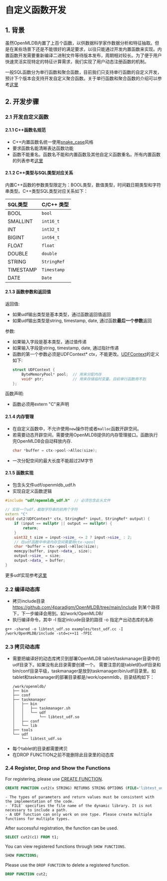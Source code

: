 # 自定义函数开发
## 1. 背景
虽然OpenMLDB内置了上百个函数，以供数据科学家作数据分析和特征抽取。但是在某些场景下还是不能很好的满足要求，以往只能通过开发内置函数来实现。内置函数开发需要重新编译二进制文件等待版本发布，周期相对较长。为了便于用户快速灵活实现特定的特征计算需求，我们实现了用户动态注册函数的机制。

一般SQL函数分为单行函数和聚合函数，目前我们只支持单行函数的自定义开发，预计下个版本会支持开发自定义聚合函数。关于单行函数和聚合函数的介绍可以参考[这里](./built_in_function_develop_guide.md)
## 2. 开发步骤
### 2.1 开发自定义函数
#### 2.1.1 C++函数名规范
- C++内置函数名统一使用[snake_case](https://en.wikipedia.org/wiki/Snake_case)风格
- 要求函数名能清晰表达函数功能
- 函数不能重名。函数名不能和内置函数及其他自定义函数重名。所有内置函数的列表参考[这里](../reference/sql/functions_and_operators/Files/udfs_8h.md)
#### 2.1.2 C++类型与SQL类型对应关系
内置C++函数的参数类型限定为：BOOL类型，数值类型，时间戳日期类型和字符串类型。C++类型SQL类型对应关系如下：

| SQL类型   | C/C++ 类型         |
| :-------- | :----------------- |
| BOOL      | `bool`             |
| SMALLINT  | `int16_t`          |
| INT       | `int32_t`          |
| BIGINT    | `int64_t`          |
| FLOAT     | `float`            |
| DOUBLE    | `double`           |
| STRING    | `StringRef` |
| TIMESTAMP | `Timestamp` |
| DATE      | `Date`      |
#### 2.1.3 函数参数和返回值
返回值:  
* 如果udf输出类型是基本类型，通过函数返回值返回
* 如果udf输出类型是string, timestamp, date, 通过函数**最后一个参数**返回

参数: 
* 如果输入字段是基本类型，通过值传递
* 如果输入字段是string, timestamp, date, 通过指针传递
* 函数的第一个参数必须是UDFContext* ctx，不能更改。[UDFContext](../../../include/udf/openmldb_udf.h)的定义如下:
    ```c++
    struct UDFContext {
        ByteMemoryPool* pool;  // 用来分配内存
        void* ptr;             // 用来存储临时变量。目前单行函数用不到
    };
    ```

函数声明:  
* 函数必须用extern "C"来声明

#### 2.1.4 内存管理

- 在自定义函数中，不允许使用`new`操作符或者`malloc`函数开辟空间。
- 若需要动态开辟空间，需要使用OpenMLDB提供的内存管理接口。函数执行完OpenMLDB会自动释放内存.
    ```c++
    char *buffer = ctx->pool->Alloc(size);
    ```
- 一次分配空间的最大长度不能超过2M字节
#### 2.1.5 函数实现
- 包含头文件udf/openmldb_udf.h 
- 实现自定义函数逻辑
```c++
#include "udf/openmldb_udf.h"  // 必须包含此头文件
 
// 实现一个udf，截取字符串的前两个字符
extern "C"
void cut2(UDFContext* ctx, StringRef* input, StringRef* output) {
    if (input == nullptr || output == nullptr) {
        return;
    }
    uint32_t size = input->size_ <= 2 ? input->size_ : 2;
    // 在udf函数中申请内存空间需要用ctx->pool
    char *buffer = ctx->pool->Alloc(size);
    memcpy(buffer, input->data_, size);
    output->size_ = size;
    output->data_ = buffer;
}
```
更多udf实现参考[这里](../../../src/examples/test_udf.cc)
### 2.2 编译动态库
- 拷贝include目录 https://github.com/4paradigm/OpenMLDB/tree/main/include 到某个路径下，下一步编译会用到。如/work/OpenMLDB/
- 执行编译命令，其中 -I 指定inlcude目录的路径 -o 指定产出动态库的名称
```shell
g++ -shared -o libtest_udf.so examples/test_udf.cc -I /work/OpenMLDB/include -std=c++11 -fPIC
```
### 2.3 拷贝动态库
- 需要把编译好的动态库拷贝到部署OpenMLDB tablet/taskmanager目录中的udf目录下。如果没有此目录需要创建一个。 需要注意的是tablet的udf目录和bin/conf目录平级，taskmanager是放到taskmanager/bin/udf目录里。如tablet和taskmanager的部署目录都是/work/openmldb，目录结构如下：
    ```
    /work/openmldb/
    ├── bin
    ├── conf
    ├── taskmanager
    │   ├── bin
    │   │   ├── taskmanager.sh
    │   │   └── udf
    │   │       └── libtest_udf.so
    │   ├── conf
    │   └── lib
    ├── tools
    └── udf
        └── libtest_udf.so
    ```
- 每个tablet的目录都需要拷贝
- 在DROP FUNCTION之前不能删除此目录里的动态库
### 2.4 Register, Drop and Show the Functions
For registering, please use [CREATE FUNCTION](../reference/sql/ddl/FUNCTION_STATEMENT.md).
```sql
CREATE FUNCTION cut2(x STRING) RETURNS STRING OPTIONS (FILE='libtest_udf.so');
```

```{note}
- The types of parameters and return values must be consistent with the implementation of the code.
- `FILE` specifies the file name of the dynamic library. It is not necessary to include a path.
- A UDF function can only work on one type. Please create multiple functions for multiple types.
```

After successful registration, the function can be used.
```sql
SELECT cut2(c1) FROM t1;
```

You can view registered functions through `SHOW FUNCTIONS`.
```sql
SHOW FUNCTIONS;
```

Please use the `DROP FUNCTION` to delete a registered function.
```sql
DROP FUNCTION cut2;
```